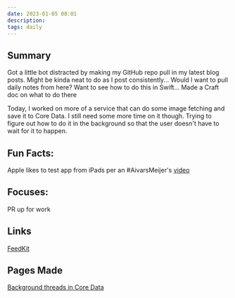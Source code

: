 ```yaml
---
date: 2023-01-05 08:01
description: 
tags: daily
---
```


## Summary
Got a little bot distracted by making my GitHub repo pull in my latest blog posts. Might be kinda neat to do as I post consistently... Would I want to pull daily notes from here? Want to see how to do this in Swift... Made a Craft doc on what to do there

Today, I worked on more of a service that can do some image fetching and save it to Core Data. I still need some more time on it though. Trying to figure out how to do it in the background so that the user doesn't have to wait for it to happen.

## Fun Facts:

Apple likes to test app from iPads per an #AivarsMeijer's [video](https://www.youtube.com/watch?v=qW8V2hQy1PA)

## Focuses:
PR up for work

## Links
[FeedKit](https://github.com/nmdias/FeedKit)

## Pages Made
[Background threads in Core Data](1140.md)